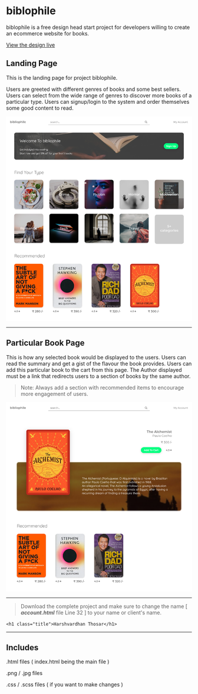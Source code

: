 # biblophile

biblophile is a free design head start project for developers willing to create an ecommerce website for books.

[View the design live](https://harshvardhanthosar.github.io/biblophile/)

## Landing Page

This is the landing page for project biblophile.

Users are greeted with different genres of books and some best sellers.
Users can select from the wide range of genres to discover more books of a particular type.
Users can signup/login to the system and order themselves some good content to read.

<img src="./Designs/Landing Page.png">

---

## Particular Book Page

This is how any selected book would be displayed to the users.
Users can read the summary and get a gist of the flavour the book provides.
Users can add this particular book to the cart from this page.
The Author displayed must be a link that redirects users to a section of books by the same author.

> Note: Always add a section with recommended items to encourage more engagement of users.

<img src="./Designs/Particular Book Page.png">

---

> Download the complete project and make sure to change the name [ ***account.html*** file Line 32 ] to your name or client's name.

```
<h1 class="title">Harshvardhan Thosar</h1>
```

---

## Includes

.html files ( index.html being the main file )

.png / .jpg files

.css / .scss files ( if you want to make changes )
#
